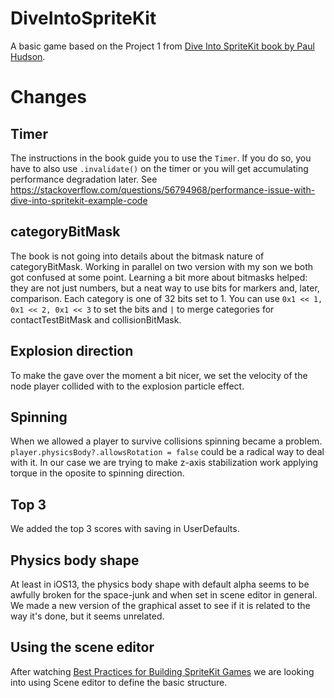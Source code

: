 # DiveIntoSpriteKit
A basic game based on the Project 1 from [Dive Into SpriteKit book by Paul Hudson](https://www.hackingwithswift.com/store/dive-into-spritekit).

# Changes

## Timer

The instructions in the book guide you to use the `Timer`. If you do so, you have to also use `.invalidate()` on the timer or you will get accumulating performance degradation later. See https://stackoverflow.com/questions/56794968/performance-issue-with-dive-into-spritekit-example-code

## categoryBitMask

The book is not going into details about the bitmask nature of categoryBitMask. Working in parallel on two version with my son we both got confused at some point. Learning a bit more about bitmasks helped: they are not just numbers, but a neat way to use bits for markers and, later, comparison. Each category is one of 32 bits set to 1. You can use `0x1 << 1, 0x1 << 2, 0x1 << 3` to set the bits and `|` to merge categories for contactTestBitMask and collisionBitMask. 

## Explosion direction
To make the gave over the moment a bit nicer, we set the velocity of the node player collided with to the explosion particle effect.

## Spinning

When we allowed a player to survive collisions spinning became a problem. `player.physicsBody?.allowsRotation = false` could be a radical way to deal with it. In our case we are trying to make z-axis stabilization work applying torque in the oposite to spinning direction. 

## Top 3
We added the top 3 scores with saving in UserDefaults.

## Physics body shape
At least in iOS13, the physics body shape with default alpha seems to be awfully broken for the space-junk and when set in scene editor in general. We made a new version of the graphical asset to see if it is related to the way it's done, but it seems unrelated.

## Using the scene editor
After watching [Best Practices for Building SpriteKit Games](https://developer.apple.com/videos/play/wwdc2014/608/) we are looking into using Scene editor to define the basic structure.
